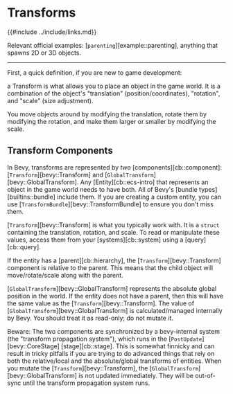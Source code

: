# Transforms

{{#include ../include/links.md}}

Relevant official examples:
[`parenting`][example::parenting],
anything that spawns 2D or 3D objects.

---

First, a quick definition, if you are new to game development:

a Transform is what allows you to place an object in the game world. It
is a combination of the object's "translation" (position/coordinates),
"rotation", and "scale" (size adjustment).

You move objects around by modifying the translation, rotate them by modifying
the rotation, and make them larger or smaller by modifying the scale.

## Transform Components

In Bevy, transforms are represented by *two* [components][cb::component]:
[`Transform`][bevy::Transform] and [`GlobalTransform`][bevy::GlobalTransform].
Any [Entity][cb::ecs-intro] that represents an object in the game world
needs to have both. All of Bevy's [bundle types][builtins::bundle]
include them.  If you are creating a custom entity, you can use
[`TransformBundle`][bevy::TransformBundle] to ensure you don't miss them.

[`Transform`][bevy::Transform] is what you typically work with. It is
a `struct` containing the translation, rotation, and scale. To read or
manipulate these values, access them from your [systems][cb::system] using a
[query][cb::query].

If the entity has a [parent][cb::hierarchy], the [`Transform`][bevy::Transform]
component is relative to the parent. This means that the child object will
move/rotate/scale along with the parent.

[`GlobalTransform`][bevy::GlobalTransform] represents the absolute global
position in the world. If the entity does not have a parent, then this will
have the same value as the [`Transform`][bevy::Transform]. The value of
[`GlobalTransform`][bevy::GlobalTransform] is calculated/managed internally
by Bevy. You should treat it as read-only; do not mutate it.

Beware: The two components are synchronized by a bevy-internal system
(the "transform propagation system"), which runs in the [`PostUpdate`][bevy::CoreStage]
[stage][cb::stage]. This is somewhat finnicky and can result in tricky pitfalls
if you are trying to do advanced things that rely on both the relative/local
and the absolute/global transforms of entities. When you mutate the
[`Transform`][bevy::Transform], the [`GlobalTransform`][bevy::GlobalTransform]
is not updated immediately. They will be out-of-sync until the transform
propagation system runs.
